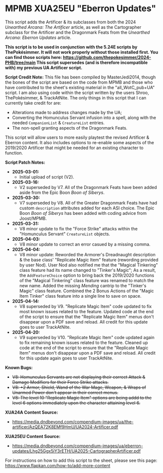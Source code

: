 # MPMB XUA25EU "Eberron Updates"
This script adds the Artificer & its subclasses from both the 2024 *Unearthed Arcana: The Artificer* article, as well as the Cartographer subclass for the Artificer and the Dragonmark Feats from the *Unearthed Arcana: Eberron Updates* article.

**This script is to be used in conjunction with the 5.24E scripts by ThePokésimmer. It will not work properly without those installed first. You can find those scripts here: https://github.com/thepokesimmer/2024-PHB/tree/main This script supersedes (and is therefore incompatible with) my previous UA Artificer script.**

**Script Credit Note:**
This file has been compiled by MasterJedi2014, though the bones of the script are based on the code from MPMB and those who have contributed to the sheet's existing material in the "all_WotC_pub+UA" script. I am also using code within the script written by the users Shroo, ThePokésimmer, & TrackAtNite. The only things in this script that I can currently take credit for are:
- Alterations made to address changes made by the UA;
- Converting the Homunculus Servant infusion into a spell, along with the needed `CompanionList` & `CreatureList` entries.
- The non-spell granting aspects of the Dragonmark Feats.

This script will allow users to more easily playtest the revised Artificer & Eberron content. It also includes options to re-enable some aspects of the 2019/2020 Artificer that might be needed for an existing character to function.

**Script Patch Notes:**
- **2025-03-01:**
  - Initial upload of script (V2).
- **2025-03-16:**
  - V2 superseded by V7. All of the Dragonmark Feats have been added aside from the Epic Boon *Boon of Siberys*.
- **2025-03-30:**
  - V7 superseded by V8. All of the Greater Dragonmark Feats have had custom `description` attributes added for each ASI choice. The Epic Boon *Boon of Siberys* has been added with coding advice from Joost/MPMB.
- **2025-03-31:**
  - V8 minor update to fix the "Force Strike" attacks within the "Homunculus Servant" `CreatureList` objects.
- **2025-04-03:**
  - V8 minor update to correct an error casued by a missing comma.
- **2025-04-04:**
  - V8 minor update: Reworded the Armorer's Dreadnaught description & the base class' "Replicate Magic Item" feature (rewording provided by user Nod). User Nod also notified me that the "Magical Tinkering" class feature had its name changed to "Tinker's Magic"; As a result, the `AddFeatureChoice` option to bring back the 2019/2020 functions of the "Magical Tinkering" class feature was renamed to match the new name. Added the missing *Mending* cantrip to the "Tinker's Magic" class feature. Combined the 2 Bonus Actions of the "Magic Item Tinker" class feature into a single line to save on space.
- **2025-04-14:**
  - V8 superseded by V9. "Replicate Magic Item" code updated to fix most known issues related to the feature. Updated code at the end of the script to ensure that the "Replicate Magic Item" menus don't disappear upon a PDF save and reload. All credit for this update goes to user TrackAtNite.
- **2025-04-20:**
  - V9 superseded by V10. "Replicate Magic Item" code updated again to fix remaining known issues related to the feature. Cleaned up code at the end of the script to ensure that the "Replicate Magic Item" menus don't disappear upon a PDF save and reload. All credit for this update again goes to user TrackAtNite.

**Known Bugs:**
- ~~V8: Homunculus Servants are not displaying their correct Attack & Damage Modifiers for their Force Strike attacks.~~
- ~~V8: +2 Armor, Shield, Wand of the War Mage, Weapon, & Wraps of Unarmed Power don't appear in their correct menus.~~
- ~~V8: The level 10 "Replicate Magic Item" options are being addd to the level 6 options immediately upon the character attaining level 6.~~

**XUA24A Content Source:**
- https://media.dndbeyond.com/compendium-images/ua/the-artificer/AzQEA72K8EMf9HmU/UA2024-Artificer.pdf

**XUA25EU Content Source:**
- https://media.dndbeyond.com/compendium-images/ua/eberron-updates/Lhg25Ggx5iY3rETH/UA2025-CartographerArtificer.pdf

For instructions on how to add this script to the sheet, please see this page: https://www.flapkan.com/how-to/add-more-content
